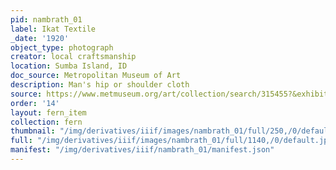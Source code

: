 ```yaml
---
pid: nambrath_01
label: Ikat Textile
_date: '1920'
object_type: photograph
creator: local craftsmanship
location: Sumba Island, ID
doc_source: Metropolitan Museum of Art
description: Man's hip or shoulder cloth
source: https://www.metmuseum.org/art/collection/search/315455?&exhibitionId=%7b76d9e107-313a-4b58-9845-5dd28401d73d%7d&oid=315455&pkgids=122&pg=1&rpp=4&pos=1&ft=*
order: '14'
layout: fern_item
collection: fern
thumbnail: "/img/derivatives/iiif/images/nambrath_01/full/250,/0/default.jpg"
full: "/img/derivatives/iiif/images/nambrath_01/full/1140,/0/default.jpg"
manifest: "/img/derivatives/iiif/nambrath_01/manifest.json"
---
```

